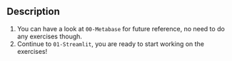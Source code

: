 ## Description
1. You can have a look at `00-Metabase` for future reference, no need to do any exercises though.
2. Continue to `01-Streamlit`, you are ready to start working on the exercises!
